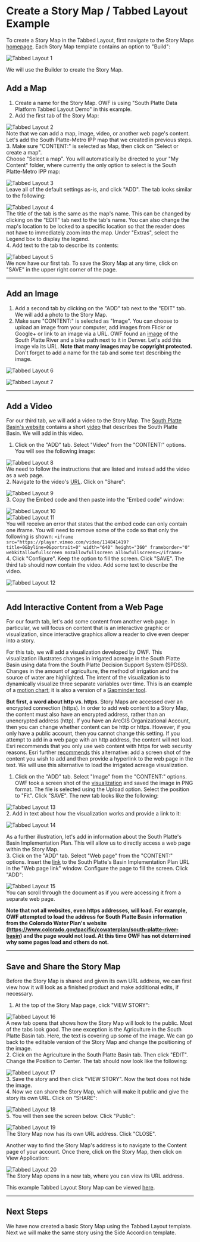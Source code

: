 # Create a Story Map / Tabbed Layout Example #

To create a Story Map in the Tabbed Layout, first navigate to the Story Maps 
[homepage](https://storymaps.arcgis.com/en/app-list/).  Each Story Map template 
contains an option to "Build":

![Tabbed Layout 1](tabbed-layout-images/tabbedlayout1.png)  

We will use the Builder to create the Story Map.

## Add a Map ##
1.  Create a name for the Story Map.  OWF is using "South Platte Data Platform 
Tabbed Layout Demo" in this example.
2.  Add the first tab of the Story Map:

![Tabbed Layout 2](tabbed-layout-images/tabbedlayout2.png)  
Note that we can add a map, image, video, or another web page's content.  Let's 
add the South Platte-Metro IPP map that we created in previous steps.  
3.  Make sure "CONTENT:" is selected as Map, then click on "Select or create a map".  
Choose "Select a map".  You will automatically be directed to your "My Content" 
folder, where currently the only option to select is the South Platte-Metro IPP map:

![Tabbed Layout 3](tabbed-layout-images/tabbedlayout3.png)  
Leave all of the default settings as-is, and click "ADD".  The tab looks similar to 
the following:

![Tabbed Layout 4](tabbed-layout-images/tabbedlayout4.png)    
The title of the tab is the same as the map's name.  This can be changed by clicking 
on the "EDIT" tab next to the tab's name.  You can also change the map's location 
to be locked to a specific location so that the reader does not have to immediately 
zoom into the map.  Under "Extras", select the Legend box to display the legend.  
4.  Add text to the tab to describe its contents:

![Tabbed Layout 5](tabbed-layout-images/tabbedlayout5.png)  
We now have our first tab.  To save the Story Map at any time, click on "SAVE" in the 
upper right corner of the page. 

-----------------
## Add an Image ##
1.  Add a second tab by clicking on the "ADD" tab next to the "EDIT" tab.  We will add 
a photo to the Story Map.  
2.  Make sure "CONTENT:" is selected as "Image".  You can choose to upload an image from 
your computer, add images from Flickr or Google+ or link to an image via a URL.  OWF found 
an [image](http://www.photos-public-domain.com/wp-content/uploads/2014/08/south-platte-bike-path-through-denver.jpg) 
of the South Platte River and a bike path next to it in Denver.  Let's add this image 
via its URL.  **Note that many images may be copyright protected.**  Don't forget to add a 
name for the tab and some text describing the image. 

![Tabbed Layout 6](tabbed-layout-images/tabbedlayout6.png)  
 
![Tabbed Layout 7](tabbed-layout-images/tabbedlayout7.png)  

-----------------
## Add a Video ##
For our third tab, we will add a video to the Story Map.  The 
[South Platte Basin's website](http://southplattebasin.com/) contains a short [video](https://vimeo.com/114841419) that 
describes the South Platte Basin.  We will add in this video.

1. Click on the "ADD" tab.  Select "Video" from the "CONTENT:" options.  You will see the 
following image:

![Tabbed Layout 8](tabbed-layout-images/tabbedlayout8.png)  
We need to follow the instructions that are listed and instead add the video as a web page.  
2.  Navigate to the video's [URL](https://vimeo.com/114841419).  Click on "Share":

![Tabbed Layout 9](tabbed-layout-images/tabbedlayout9.png)  
3.  Copy the Embed code and then paste into the "Embed code" window:
 
![Tabbed Layout 10](tabbed-layout-images/tabbedlayout10.png)  
![Tabbed Layout 11](tabbed-layout-images/tabbedlayout11.png)  
You will receive an error that states that the embed code can only contain one iframe. 
You will need to remove some of the code so that only the following is shown: 
``<iframe src="https://player.vimeo.com/video/114841419?title=0&byline=0&portrait=0" width="640" height="360" frameborder="0" webkitallowfullscreen mozallowfullscreen allowfullscreen></iframe>``  
4.  Click "Configure".  Keep the option to fill the screen.  Click "SAVE".  The third 
tab should now contain the video.  Add some text to describe the video.

![Tabbed Layout 12](tabbed-layout-images/tabbedlayout12.png)  

-----------------
## Add Interactive Content from a Web Page ##
For our fourth tab, let's add some content from another web page.  In particular, 
we will focus on content that is an interactive graphic or visualization, since 
interactive graphics allow a reader to dive even deeper into a story.

For this tab, we will add a visualization developed by OWF.  This visualization illustrates 
changes in irrigated acreage in the South Platte Basin using data from the South Platte 
Decision Support System (SPDSS).  Changes in the amount of agriculture, the method of irrigation 
and the source of water are highlighted.  The intent of the visualization is to 
dynamically visualize three separate variables over time.  This is an example of a 
[motion chart](https://en.wikipedia.org/wiki/Motion_chart); it is also a version of a 
[Gapminder tool](https://www.gapminder.org/tools/#_data_/_lastModified:1521573755643;&chart-type=bubbles).

**But first, a word about http vs. https.**  Story Maps are accessed over an encrypted connection (https). 
In order to add web content to a Story Map, the content must also have an encrypted address, rather than 
an unencrypted address (http).  If you have an ArcGIS Organizational Account, then you can change whether 
content can be http or https.  However, if you only have a public account, then you cannot change this 
setting.  If you attempt to add in a web page with an http address, the content will not load.  Esri 
recommends that you only use web content with https for web security reasons.  Esri further 
[recommends](https://blogs.esri.com/esri/arcgis/2016/04/14/embedding-apps-and-websites-in-story-maps/) 
this alternative:  add a screen shot of the content you wish to add and then provide a hyperlink to the web 
page in the text.  We will use this alternative to load the irrigated acreage visualization.

1.  Click on the "ADD" tab.  Select "Image" from the "CONTENT:" options.  OWF took a screen shot of the
[visualization](http://viz.openwaterfoundation.org/co/owf-viz-co-spdss-ag-gapminder/) and saved the image 
in PNG format.  The file is selected using the Upload option.  Select the position to "Fit".  Click "SAVE". 
The new tab looks like the following:

![Tabbed Layout 13](tabbed-layout-images/tabbedlayout13.png)  
2.  Add in text about how the visualization works and provide a link to it:

![Tabbed Layout 14](tabbed-layout-images/tabbedlayout14.png)  

As a further illustration, let's add in information about the South Platte's Basin Implementation Plan. 
This will allow us to directly access a web page within the Story Map.  
3.  Click on the "ADD" tab.  Select "Web page" from the "CONTENT:" options.  Insert the 
[link](https://www.colorado.gov/pacific/sites/default/files/SouthPlatteBasinImplementationPlan-04172015.pdf) 
to the South Platte's Basin Implementation Plan URL in the "Web page link" window.  Configure the page to 
fill the screen.  Click "ADD":

![Tabbed Layout 15](tabbed-layout-images/tabbedlayout15.png)  
You can scroll through the document as if you were accessing it from a separate web page.
  
**Note that not all websites, even https addresses, will load.  For example, OWF attempted to load the 
address for South Platte Basin information from the Colorado Water Plan's website 
(https://www.colorado.gov/pacific/cowaterplan/south-platte-river-basin) and the page would not load.  At 
this time OWF has not determined why some pages load and others do not.** 

-----------------
## Save and Share the Story Map ##
Before the Story Map is shared and given its own URL address, we can first view how it will look as a 
finished product and make additional edits, if necessary.

1.  At the top of the Story Map page, click "VIEW STORY":

![Tabbed Layout 16](tabbed-layout-images/tabbedlayout16.png)  
A new tab opens that shows how the Story Map will look to the public.  Most of the tabs look good.  The 
one exception is the Agriculture in the South Platte Basin tab.  Here, the text is covering up some of the 
image.  We can go back to the editable version of the Story Map and change the positioning of the image.  
2.  Click on the Agriculture in the South Platte Basin tab.  Then click "EDIT".  Change the Position to 
Center.  The tab should now look like the following:

![Tabbed Layout 17](tabbed-layout-images/tabbedlayout17.png)  
3.  Save the story and then click "VIEW STORY".  Now the text does not hide the image.  
4.  Now we can share the Story Map, which will make it public and give the story its own URL.  Click on 
"SHARE":

![Tabbed Layout 18](tabbed-layout-images/tabbedlayout18.png)    
5.  You will then see the screen below.  Click "Public":

![Tabbed Layout 19](tabbed-layout-images/tabbedlayout19.png)    
The Story Map now has its own URL address.  Click "CLOSE".

Another way to find the Story Map's address is to navigate to the Content page of your account.  Once there, 
click on the Story Map, then click on View Application:

![Tabbed Layout 20](tabbed-layout-images/tabbedlayout20.png)  
The Story Map opens in a new tab, where you can view its URL address.

This example Tabbed Layout Story Map can be viewed [here](https://www.arcgis.com/apps/MapSeries/index.html?appid=5664b970f6154193a1dab3b5d4f27336&edit).

------------------
## Next Steps ##
We have now created a basic Story Map using the Tabbed Layout template.  Next we will make the same story 
using the Side Accordion template.

















